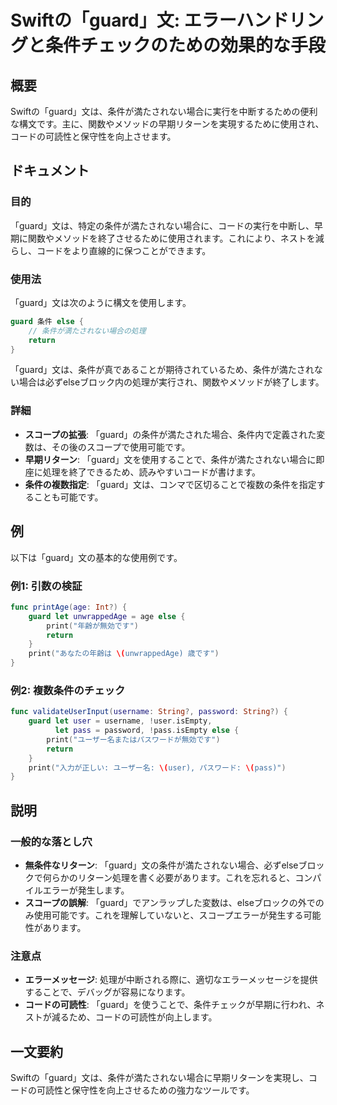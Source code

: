 <!--
Meta Description: # Swiftの「guard」文: エラーハンドリングと条件チェックのための効果的な手段 ## 概要 Swiftの「guard」文は、条件が満たされない場合に実行を中断するための便利な構文です。主に、関数やメソッドの早期リターンを実現するために使用され、コードの可読性と保守性を向上させます。 ## ...
Meta Keywords: guard, print, swiftの, swift, else
-->

# Swiftの「guard」文: エラーハンドリングと条件チェックのための効果的な手段

## 概要
Swiftの「guard」文は、条件が満たされない場合に実行を中断するための便利な構文です。主に、関数やメソッドの早期リターンを実現するために使用され、コードの可読性と保守性を向上させます。

## ドキュメント
### 目的
「guard」文は、特定の条件が満たされない場合に、コードの実行を中断し、早期に関数やメソッドを終了させるために使用されます。これにより、ネストを減らし、コードをより直線的に保つことができます。

### 使用法
「guard」文は次のように構文を使用します。

```swift
guard 条件 else {
    // 条件が満たされない場合の処理
    return
}
```

「guard」文は、条件が真であることが期待されているため、条件が満たされない場合は必ずelseブロック内の処理が実行され、関数やメソッドが終了します。

### 詳細
- **スコープの拡張**: 「guard」の条件が満たされた場合、条件内で定義された変数は、その後のスコープで使用可能です。
- **早期リターン**: 「guard」文を使用することで、条件が満たされない場合に即座に処理を終了できるため、読みやすいコードが書けます。
- **条件の複数指定**: 「guard」文は、コンマで区切ることで複数の条件を指定することも可能です。

## 例
以下は「guard」文の基本的な使用例です。

### 例1: 引数の検証
```swift
func printAge(age: Int?) {
    guard let unwrappedAge = age else {
        print("年齢が無効です")
        return
    }
    print("あなたの年齢は \(unwrappedAge) 歳です")
}
```

### 例2: 複数条件のチェック
```swift
func validateUserInput(username: String?, password: String?) {
    guard let user = username, !user.isEmpty,
          let pass = password, !pass.isEmpty else {
        print("ユーザー名またはパスワードが無効です")
        return
    }
    print("入力が正しい: ユーザー名: \(user), パスワード: \(pass)")
}
```

## 説明
### 一般的な落とし穴
- **無条件なリターン**: 「guard」文の条件が満たされない場合、必ずelseブロックで何らかのリターン処理を書く必要があります。これを忘れると、コンパイルエラーが発生します。
- **スコープの誤解**: 「guard」でアンラップした変数は、elseブロックの外でのみ使用可能です。これを理解していないと、スコープエラーが発生する可能性があります。

### 注意点
- **エラーメッセージ**: 処理が中断される際に、適切なエラーメッセージを提供することで、デバッグが容易になります。
- **コードの可読性**: 「guard」を使うことで、条件チェックが早期に行われ、ネストが減るため、コードの可読性が向上します。

## 一文要約
Swiftの「guard」文は、条件が満たされない場合に早期リターンを実現し、コードの可読性と保守性を向上させるための強力なツールです。